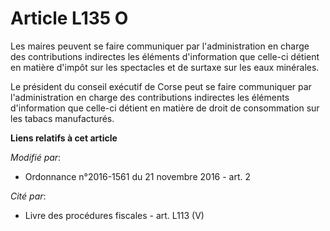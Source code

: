 # Article L135 O

Les maires peuvent se faire communiquer par l'administration en charge des contributions indirectes les éléments
d'information que celle-ci détient en matière d'impôt sur les spectacles et de surtaxe sur les eaux minérales. 

Le président du conseil exécutif de Corse peut se faire communiquer par l'administration en charge des contributions
indirectes les éléments d'information que celle-ci détient en matière de droit de consommation sur les tabacs manufacturés.

**Liens relatifs à cet article**

_Modifié par_:

  - Ordonnance n°2016-1561 du 21 novembre 2016 - art. 2

_Cité par_:

  - Livre des procédures fiscales - art. L113 (V)
